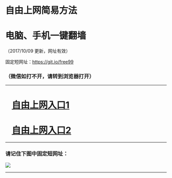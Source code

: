 ﻿# 自由上网简易方法

# 电脑、手机一键翻墙

（2017/10/09 更新，网址有效）

固定短网址：https://git.io/free99

### （微信如打不开，请转到浏览器打开）


***





# &nbsp;&nbsp; <a href="http://ft139817816.fwq-tz-1001.info/fwqtz01.html?t=100900115012 " target="_blank">自由上网入口1</a>
# &nbsp;&nbsp; <a href="http://ft2737827083.fwq-tz-1002.info/fwqtz02.html?t=10090018317 " target="_blank">自由上网入口2</a>
***

### 请记住下图中固定短网址：

<img src="https://s3-us-west-2.amazonaws.com/fwq-1001/yjfq-20170905okok.png" /> 


***

